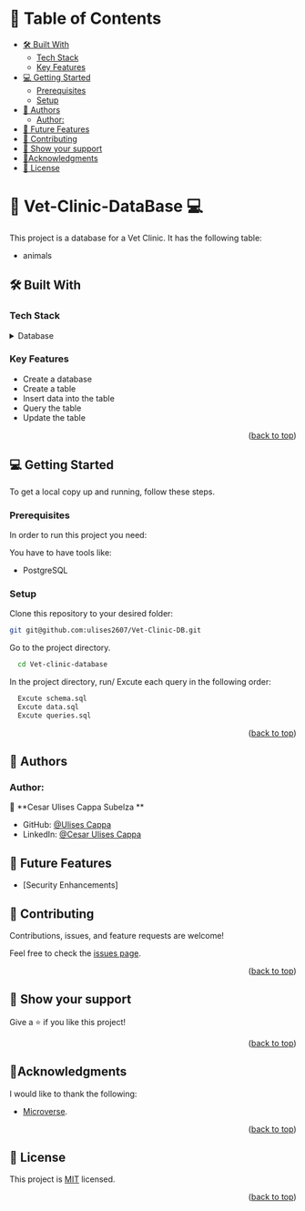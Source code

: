 # 📗 Table of Contents

  - [🛠 Built With ](#-built-with-)
    - [Tech Stack ](#tech-stack-)
    - [Key Features](#key-features)
  - [💻 Getting Started ](#-getting-started-)
    - [Prerequisites](#prerequisites)
    - [Setup](#setup)
  - [👥 Authors ](#-authors-)
    - [Author:](#author)
  - [🔭 Future Features](#future-features)
  - [🤝 Contributing ](#-contributing-)
  - [👋 Show your support ](#-show-your-support-)
  - [🔭Acknowledgments ](#acknowledgments-)
  - [📝 License ](#-license-)

<!-- PROJECT DESCRIPTION -->

# 📖 Vet-Clinic-DataBase 💻
 <a name="about-project"></a>

This project is a database for a Vet Clinic. It has the following table:
- animals

## 🛠 Built With <a name="built-with"></a>

### Tech Stack <a name="tech-stack"></a>


<details>
<summary>Database</summary>
  <ul>
    <li><a href="https://www.postgresql.org/">PostgreSQL</a></li>
  </ul>
</details>

### Key Features <a name="key-features"></a>

- Create a database
- Create a table
- Insert data into the table
- Query the table
- Update the table

<p align="right">(<a href="#readme-top">back to top</a>)</p>

<!-- GETTING STARTED -->

## 💻 Getting Started <a name="getting-started"></a>


To get a local copy up and running, follow these steps.

### Prerequisites

In order to run this project you need:

You have to have tools like: 

- PostgreSQL

### Setup

Clone this repository to your desired folder:

```sh
git git@github.com:ulises2607/Vet-Clinic-DB.git
```
Go to the project directory.

```bash
  cd Vet-clinic-database
```

In the project directory, run/ Excute each query in the following order:

```bash
  Excute schema.sql
  Excute data.sql
  Excute queries.sql
```

<p align="right">(<a href="#readme-top">back to top</a>)</p>


<!-- AUTHORS -->

## 👥 Authors <a name="authors"></a>

### Author:

👤 **Cesar Ulises Cappa Subelza **

- GitHub: [@Ulises Cappa](https://github.com/ulises2607)
- LinkedIn: [@Cesar Ulises Cappa](https://www.linkedin.com/in/cesar-ulises-cappa-subelza/)

<!-- FUTURE FEATURES -->

## 🔭 Future Features <a name="future-features"></a>
- [Security Enhancements] 

<!-- CONTRIBUTING -->

## 🤝 Contributing <a name="contributing"></a>

Contributions, issues, and feature requests are welcome!

Feel free to check the [issues page](https://github.com/ulises2607/Vet-clinic-database/issues).

<p align="right">(<a href="#readme-top">back to top</a>)</p>

<!-- SUPPORT -->

## 👋 Show your support <a name="support"></a>

Give a ⭐️ if you like this project!

<p align="right">(<a href="#readme-top">back to top</a>)</p>

<!-- ACKNOWLEDGEMENTS -->

## 🔭Acknowledgments <a name="acknowledgements"></a>

I would like to thank the following:
- [Microverse](https://www.microverse.org/).
<p align="right">(<a href="#readme-top">back to top</a>)</p>

## 📝 License <a name="license"></a>

This project is [MIT](./LICENSE) licensed.

<p align="right">(<a href="#readme-top">back to top</a>)</p>
